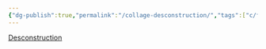 ```yaml
---
{"dg-publish":true,"permalink":"/collage-desconstruction/","tags":["c/flat-background","c/white","c/bw","c/woman","c/flower","c/red","c/suit","c/wall","c/falling-to-pieces"],"created":"2024-01-09T08:38:07.964-05:00","updated":"2024-01-09T08:39:09.056-05:00"}
---
```



[Desconstruction](https://www.instagram.com/p/CozvLf7u3ve/)

